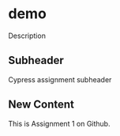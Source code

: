 # demo

Description


## Subheader
Cypress assignment subheader


## New Content
This is Assignment 1 on Github.